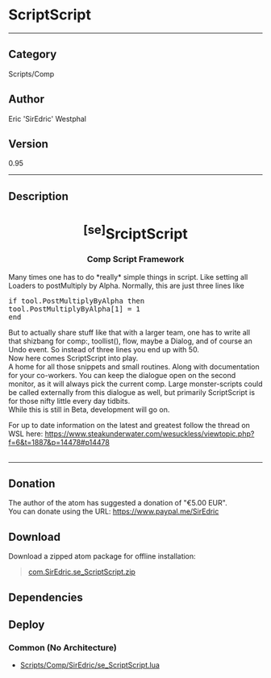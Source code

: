 # ScriptScript
___

## Category
Scripts/Comp

## Author
Eric 'SirEdric' Westphal

## Version
0.95

___

## Description
<h1 align="center"><sup>&#91;se&#93;</sup>SrciptScript </h1> <h3 align="center"> Comp Script Framework</h3>
<p>Many times one has to do *really* simple things in script. Like setting all Loaders to postMultiply by Alpha.
Normally, this are just three lines like
<pre>if tool.PostMultiplyByAlpha then
tool.PostMultiplyByAlpha&#91;1&#93; = 1
end
</pre>
But to actually share stuff like that with a larger team, one has to write all that shizbang for comp:, toollist(), flow, maybe a Dialog, and of course an Undo event.
So instead of three lines you end up with 50.<br>
Now here comes ScriptScript into play.<br>
A home for all those snippets and small routines. Along with documentation for your co-workers.
You can keep the dialogue open on the second monitor, as it will always pick the current comp.
Large monster-scripts could be called externally from this dialogue as well, but primarily ScriptScript is for those nifty little every day tidbits.<br>
While this is still in Beta, development will go on.<br>

For up to date information on the latest and greatest
follow the thread on WSL here: https://www.steakunderwater.com/wesuckless/viewtopic.php?f=6&t=1887&p=14478#p14478<br><br>
</p>

___

## Donation
The author of the atom has suggested a donation of "€5.00 EUR".  
You can donate using the URL: <a href="https://www.paypal.me/SirEdric">https://www.paypal.me/SirEdric</a>

## Download

Download a zipped atom package for offline installation:
> [com.SirEdric.se_ScriptScript.zip](https://gitlab.com/WeSuckLess/Reactor/-/archive/master/Reactor-master.zip?path=Atoms/com.SirEdric.se_ScriptScript)  

## Dependencies

## Deploy

### Common (No Architecture)

<ul>
<li><a href="https://gitlab.com/WeSuckLess/Reactor/-/blob/master/Atoms/com.SirEdric.se_ScriptScript/Scripts/Comp/SirEdric/se_ScriptScript.lua?ref_type=heads">Scripts/Comp/SirEdric/se_ScriptScript.lua</a></li>
</ul>
